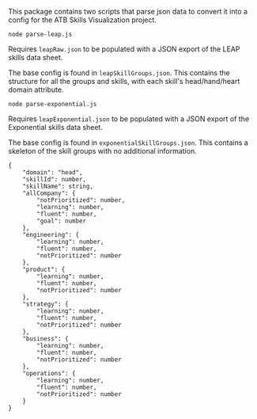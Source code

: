This package contains two scripts that parse json data to convert it into a config for the ATB Skills Visualization project.

`node parse-leap.js`

Requires `leapRaw.json` to be populated with a JSON export of the LEAP skills data sheet.

The base config is found in `leapSkillGroups.json`. This contains the structure for all the groups and skills, with each skill's head/hand/heart domain attribute.

`node parse-exponential.js`

Requires `leapExponential.json` to be populated with a JSON export of the Exponential skills data sheet.

The base config is found in `exponentialSkillGroups.json`. This contains a skeleton of the skill groups with no additional information.

```
{
    "domain": "head",
    "skillId": number,
    "skillName": string,
    "allCompany": {
        "notPrioritized": number,
        "learning": number,
        "fluent": number,
        "goal": number
    },
    "engineering": {
        "learning": number,
        "fluent": number,
        "notPrioritized": number
    },
    "product": {
        "learning": number,
        "fluent": number,
        "notPrioritized": number
    },
    "strategy": {
        "learning": number,
        "fluent": number,
        "notPrioritized": number
    },
    "business": {
        "learning": number,
        "fluent": number,
        "notPrioritized": number
    },
    "operations": {
        "learning": number,
        "fluent": number,
        "notPrioritized": number
    }
}
```
